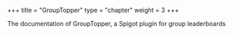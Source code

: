 +++
title = "GroupTopper"
type = "chapter"
weight = 3
+++

The documentation of GroupTopper, a Spigot plugin for group leaderboards
